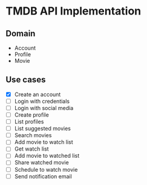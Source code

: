 # TMDB API Implementation

## Domain

- Account
- Profile
- Movie

## Use cases

- [x] Create an account
- [ ] Login with credentials
- [ ] Login with social media
- [ ] Create profile
- [ ] List profiles
- [ ] List suggested movies
- [ ] Search movies
- [ ] Add movie to watch list
- [ ] Get watch list
- [ ] Add movie to watched list
- [ ] Share watched movie
- [ ] Schedule to watch movie
- [ ] Send notification email
